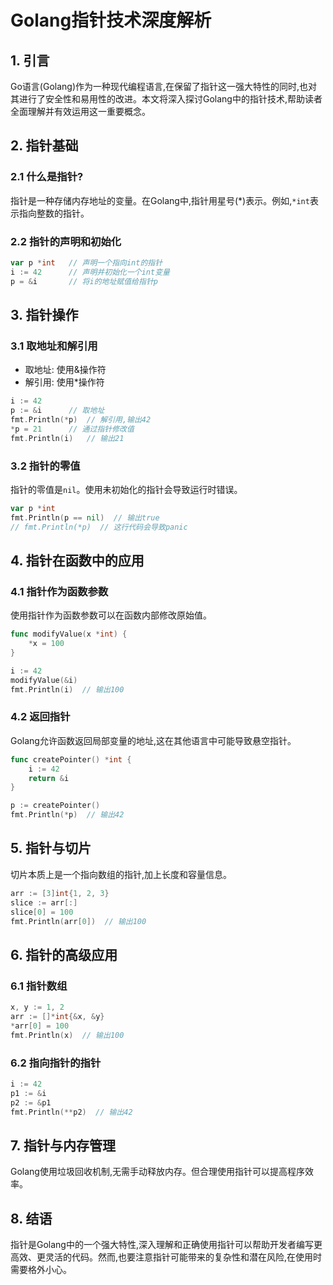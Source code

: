 ﻿# Golang指针技术深度解析

## 1. 引言

Go语言(Golang)作为一种现代编程语言,在保留了指针这一强大特性的同时,也对其进行了安全性和易用性的改进。本文将深入探讨Golang中的指针技术,帮助读者全面理解并有效运用这一重要概念。

## 2. 指针基础

### 2.1 什么是指针?

指针是一种存储内存地址的变量。在Golang中,指针用星号(*)表示。例如,`*int`表示指向整数的指针。

### 2.2 指针的声明和初始化

```go
var p *int   // 声明一个指向int的指针
i := 42      // 声明并初始化一个int变量
p = &i       // 将i的地址赋值给指针p
```

## 3. 指针操作

### 3.1 取地址和解引用

- 取地址: 使用&操作符
- 解引用: 使用*操作符

```go
i := 42
p := &i      // 取地址
fmt.Println(*p)  // 解引用,输出42
*p = 21      // 通过指针修改值
fmt.Println(i)   // 输出21
```

### 3.2 指针的零值

指针的零值是`nil`。使用未初始化的指针会导致运行时错误。

```go
var p *int
fmt.Println(p == nil)  // 输出true
// fmt.Println(*p)  // 这行代码会导致panic
```

## 4. 指针在函数中的应用

### 4.1 指针作为函数参数

使用指针作为函数参数可以在函数内部修改原始值。

```go
func modifyValue(x *int) {
    *x = 100
}

i := 42
modifyValue(&i)
fmt.Println(i)  // 输出100
```

### 4.2 返回指针

Golang允许函数返回局部变量的地址,这在其他语言中可能导致悬空指针。

```go
func createPointer() *int {
    i := 42
    return &i
}

p := createPointer()
fmt.Println(*p)  // 输出42
```

## 5. 指针与切片

切片本质上是一个指向数组的指针,加上长度和容量信息。

```go
arr := [3]int{1, 2, 3}
slice := arr[:]
slice[0] = 100
fmt.Println(arr[0])  // 输出100
```

## 6. 指针的高级应用

### 6.1 指针数组

```go
x, y := 1, 2
arr := []*int{&x, &y}
*arr[0] = 100
fmt.Println(x)  // 输出100
```

### 6.2 指向指针的指针

```go
i := 42
p1 := &i
p2 := &p1
fmt.Println(**p2)  // 输出42
```

## 7. 指针与内存管理

Golang使用垃圾回收机制,无需手动释放内存。但合理使用指针可以提高程序效率。

## 8. 结语

指针是Golang中的一个强大特性,深入理解和正确使用指针可以帮助开发者编写更高效、更灵活的代码。然而,也要注意指针可能带来的复杂性和潜在风险,在使用时需要格外小心。